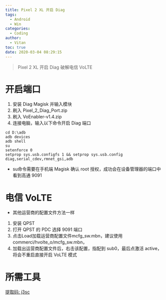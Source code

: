 ```yaml
---
title: Pixel 2 XL 开启 Diag
tags:
  - Android
  - Win
categories:
  - Coding
author:
  - Vitan
toc: true
date: 2020-03-04 08:29:15
---
```


> Pixel 2 XL 开启 Diag 破解电信 VoLTE

# 开启端口
1. 安装 Diag Magisk 并输入模块
2. 刷入 Pixel_2_Diag_Port.zip
3. 刷入 VoEnabler-v1.4.zip
4. 连接电脑，输入以下命令开启 Diag 端口 

<!--more-->

```shell
cd D:\adb
adb devices
adb shell
su
setenforce 0
setprop sys.usb.configfs 1 && setprop sys.usb.config diag,serial_cdev,rmnet_gsi,adb
```
- su命令需要在手机端 Magisk 确认 root 授权，成功会在设备管理器的端口中看到高通 9091

# 电信 VoLTE
- 其他运营商的配置文件方法一样

1. 安装 QPST
2. 打开 QPST 的 PDC 选择 9091 端口
3. 点击Load加载运营商配置文件mcfg_sw.mbn，建议使用commerci/hvolte_o/mcfg_sw.mbn，
4. 加载出运营商配置文件后，右击该配置，指配到 sub0，最后点激活 active，将会不重启直接开启 VoLTE 模式

# 所需工具
[提取码: j3sc](https://pan.baidu.com/s/1gDZMKuqvrMsAg7zEjKr5sw )